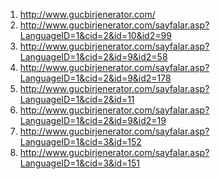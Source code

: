1) http://www.gucbirjenerator.com/
2) http://www.gucbirjenerator.com/sayfalar.asp?LanguageID=1&cid=2&id=10&id2=99
3) http://www.gucbirjenerator.com/sayfalar.asp?LanguageID=1&cid=2&id=9&id2=58
4) http://www.gucbirjenerator.com/sayfalar.asp?LanguageID=1&cid=2&id=9&id2=178
5) http://www.gucbirjenerator.com/sayfalar.asp?LanguageID=1&cid=2&id=11
6) http://www.gucbirjenerator.com/sayfalar.asp?LanguageID=1&cid=2&id=9&id2=19
7) http://www.gucbirjenerator.com/sayfalar.asp?LanguageID=1&cid=3&id=152
8) http://www.gucbirjenerator.com/sayfalar.asp?LanguageID=1&cid=3&id=151
